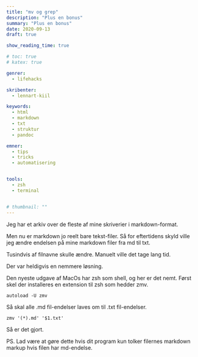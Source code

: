 ```yaml
---
title: "mv og grep"
description: "Plus en bonus"
summary: "Plus en bonus"
date: 2020-09-13
draft: true

show_reading_time: true

# toc: true
# katex: true

genrer:
  - lifehacks

skribenter:
  - lennart-kiil

keywords:
  - html
  - markdown
  - txt
  - struktur
  - pandoc

emner:
  - tips
  - tricks
  - automatisering


tools:
  - zsh
  - terminal


# thumbnail: ""
---
```


Jeg har et arkiv over de fleste af mine skriverier i markdown-format.

Men nu er markdown jo reelt bare tekst-filer. Så for eftertidens skyld ville jeg ændre endelsen på mine markdown filer fra md til txt.

Tusindvis af filnavne skulle ændre. Manuelt ville det tage lang  tid.

Der var heldigvis en nemmere løsning.

Den nyeste udgave af  MacOs har zsh som shell, og her er det nemt. Først skel der  installeres en extension til zsh som hedder zmv.

```
autoload -U zmv
```

Så skal alle .md fil-endelser laves om til .txt fil-endelser.

```
zmv '(*).md' '$1.txt'
```

Så er det gjort.

PS. Lad være at gøre dette hvis dit program kun tolker filernes  markdown markup hvis filen har md-endelse.
